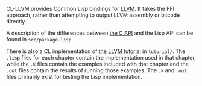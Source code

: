 CL-LLVM provides Common Lisp bindings for [LLVM](http://llvm.org/). It takes the FFI approach, rather than attempting to output LLVM assembly or bitcode directly.

A description of the differences between [the C API](http://llvm.org/doxygen/dir_ba5bdc16f452288d1429bb9e178a5965.html) and the Lisp API can be found in `src/package.lisp`.

There is also a CL implementation of [the LLVM tutorial](http://llvm.org/docs/tutorial/) in `tutorial/`. The `.lisp` files for each chapter contain the implementation used in that chapter, while the `.k` files contain the examples included with that chapter and the `.out` files contain the results of running those examples. The `.k` and `.out` files primarily exist for testing the Lisp implementation. 